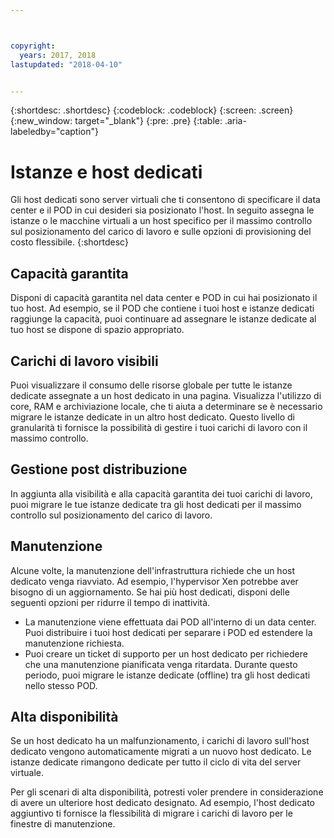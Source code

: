```yaml
---



copyright:
  years: 2017, 2018
lastupdated: "2018-04-10"


---
```


{:shortdesc: .shortdesc}
{:codeblock: .codeblock}
{:screen: .screen}
{:new_window: target="_blank"}
{:pre: .pre}
{:table: .aria-labeledby="caption"}


# Istanze e host dedicati 

Gli host dedicati sono server virtuali che ti consentono di specificare il data center e il POD in cui desideri sia posizionato l'host. In seguito assegna le istanze o le macchine virtuali a un host specifico per il massimo controllo sul posizionamento del carico di lavoro e sulle opzioni di provisioning del costo flessibile.
{:shortdesc}

## Capacità garantita
Disponi di capacità garantita nel data center e POD in cui hai posizionato il tuo host. Ad esempio, se il POD che contiene i tuoi host e istanze dedicati raggiunge la capacità, puoi continuare ad assegnare le istanze dedicate al tuo host se dispone di spazio appropriato.

## Carichi di lavoro visibili
Puoi visualizzare il consumo delle risorse globale per tutte le istanze dedicate assegnate a un host dedicato in una pagina. Visualizza l'utilizzo di core, RAM e archiviazione locale, che ti aiuta a determinare se è necessario migrare le istanze dedicate in un altro host dedicato. Questo livello di granularità ti fornisce la possibilità di gestire i tuoi carichi di lavoro con il massimo controllo. 

## Gestione post distribuzione
In aggiunta alla visibilità e alla capacità garantita dei tuoi carichi di lavoro, puoi migrare le tue istanze dedicate tra gli host dedicati per il massimo controllo sul posizionamento del carico di lavoro.

## Manutenzione
Alcune volte, la manutenzione dell'infrastruttura richiede che un host dedicato venga riavviato. Ad esempio, l'hypervisor Xen potrebbe aver bisogno di un aggiornamento. Se hai più host dedicati, disponi delle seguenti opzioni per ridurre il tempo di inattività. 
* La manutenzione viene effettuata dai POD all'interno di un data center. Puoi distribuire i tuoi host dedicati per separare i POD ed estendere la manutenzione richiesta. 
* Puoi creare un ticket di supporto per un host dedicato per richiedere che una manutenzione pianificata venga ritardata. Durante questo periodo, puoi migrare le istanze dedicate (offline) tra gli host dedicati nello stesso POD.

## Alta disponibilità
Se un host dedicato ha un malfunzionamento, i carichi di lavoro sull'host dedicato vengono automaticamente migrati a un nuovo host dedicato. Le istanze dedicate rimangono dedicate per tutto il ciclo di vita del server virtuale.

Per gli scenari di alta disponibilità, potresti voler prendere in considerazione di avere un ulteriore host dedicato designato. Ad esempio, l'host dedicato aggiuntivo ti fornisce la flessibilità di migrare i carichi di lavoro per le finestre di manutenzione.
